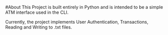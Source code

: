 #About
This Project is built entirely in Python and is intended to be a simple ATM interface used in the CLI.

Currently, the project implements User Authentication, Transactions, Reading and Writing to .txt files.

